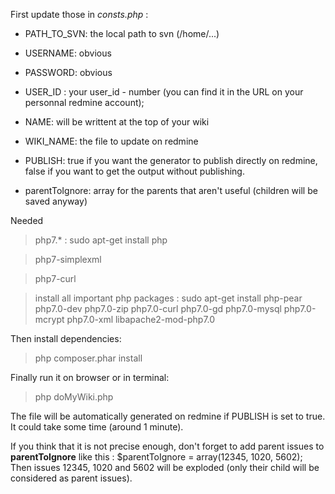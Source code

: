 First update those in *consts.php* :

- PATH_TO_SVN: the local path to svn (/home/...)
- USERNAME: obvious
- PASSWORD: obvious
- USER_ID : your user_id - number (you can find it in the URL on your personnal redmine account);
- NAME: will be writtent at the top of your wiki
- WIKI_NAME: the file to update on redmine
- PUBLISH: true if you want the generator to publish directly on redmine, false if you want to get the output without publishing.

- parentToIgnore: array for the parents that aren't useful (children will be saved anyway)

Needed
> php7.* : sudo apt-get install php

> php7-simplexml

> php7-curl

> install all important php packages : sudo apt-get install php-pear php7.0-dev php7.0-zip php7.0-curl php7.0-gd php7.0-mysql php7.0-mcrypt php7.0-xml libapache2-mod-php7.0

Then install dependencies:
>php composer.phar install

Finally run it on browser or in terminal:
>php doMyWiki.php

The file will be automatically generated on redmine if PUBLISH is set to true. It could take some time (around 1 minute).

If you think that it is not precise enough, don't forget to add parent issues to **parentToIgnore** like this :
$parentToIgnore = array(12345, 1020, 5602);
Then issues 12345, 1020 and 5602 will be exploded (only their child will be considered as parent issues).